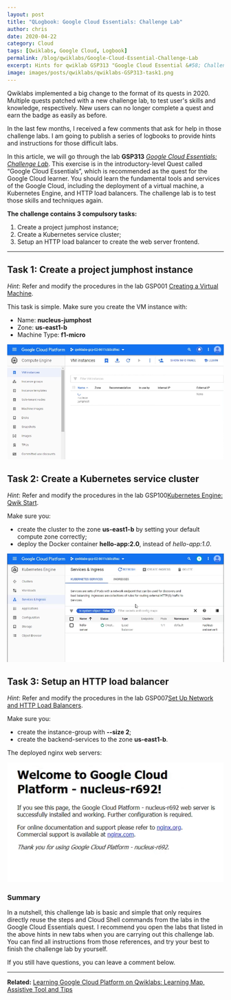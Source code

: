 ```yaml
---
layout: post
title: "QLogbook: Google Cloud Essentials: Challenge Lab"
author: chris
date: 2020-04-22
category: Cloud
tags: [Qwiklabs, Google Cloud, Logbook]
permalink: /blog/qwiklabs/Google-Cloud-Essential-Challenge-Lab
excerpt: Hints for qwiklab GSP313 "Google Cloud Essential &#58; Challenge Lab" | 1. Create a project jumphost instance | 2. Create a Kubernetes service cluster | 3. Setup an HTTP load balancer
image: images/posts/qwiklabs/qwiklabs-GSP313-task1.png
---
```


<!--more-->

Qwiklabs implemented a big change to the format of its quests in 2020. Multiple quests patched with a new challenge lab, to test user's skills and knowledge, respectively. New users can no longer complete a quest and earn the badge as easily as before.

In the last few months, I received a few comments that ask for help in those challenge labs. I am going to publish a series of logbooks to provide hints and instructions for those difficult labs.

In this article, we will go through the lab **GSP313** _[Google Cloud Essentials: Challenge Lab](https://www.qwiklabs.com/focuses/10258?parent=catalog)_. This exercise is in the introductory-level Quest called “Google Cloud Essentials”, which is recommended as the quest for the Google Cloud learner. You should learn the fundamental tools and services of the Google Cloud, including the deployment of a virtual machine, a Kubernetes Engine, and HTTP load balancers. The challenge lab is to test those skills and techniques again.

**The challenge contains 3 compulsory tasks:**

1. Create a project jumphost instance;
2. Create a Kubernetes service cluster;
3. Setup an HTTP load balancer to create the web server frontend.

* * *

## Task 1: Create a project jumphost instance

_Hint_: Refer and modify the procedures in the lab GSP001 [Creating a Virtual Machine](https://google.qwiklabs.com/focuses/3563?parent=catalog#step4).

This task is simple. Make sure you create the VM instance with:

- Name: **nucleus-jumphost**
- Zone: **us-east1-b**
- Machine Type: **f1-micro**

![Create a project VM instance, called nucleus-jumphost in Google Cloud Platform](/images/posts/qwiklabs/qwiklabs-GSP313-task1.png)

## Task 2: Create a Kubernetes service cluster

_Hint_: Refer and modify the procedures in the lab GSP100[Kubernetes Engine: Qwik Start](https://google.qwiklabs.com/focuses/878?parent=catalog).

Make sure you:

- create the cluster to the zone **us-east1-b** by setting your default compute zone correctly;
- deploy the Docker container **hello-app:2.0**, instead of _hello-app:1.0_.

![hello-app deployed on a GCP Kubernetes cluster](/images/posts/qwiklabs/qwiklabs-GSP313-task2.png)

## Task 3: Setup an HTTP load balancer

_Hint_: Refer and modify the procedures in the lab GSP007[Set Up Network and HTTP Load Balancers](https://google.qwiklabs.com/focuses/558?parent=catalog).

Make sure you:

- create the instance-group with **--size 2**;
- create the backend-services to the zone **us-east1-b**.

The deployed nginx web servers:

![Nginx web servers deployed on Google Cloud Platform](/images/posts/qwiklabs/qwiklabs-GSP313-task3.png)

### Summary

In a nutshell, this challenge lab is basic and simple that only requires directly reuse the steps and Cloud Shell commands from the labs in the Google Cloud Essentials quest. I recommend you open the labs that listed in the above hints in new tabs when you are carrying out this challenge lab. You can find all instructions from those references, and try your best to finish the challenge lab by yourself.

If you still have questions, you can leave a comment below.

* * *

**Related:** [Learning Google Cloud Platform on Qwiklabs: Learning Map, Assistive Tool and Tips](/blog/qwiklabs/Qwiklabs-User-Tips-for-Learning_Google_Cloud_Platform)
